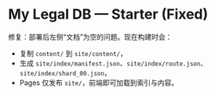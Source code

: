 # My Legal DB — Starter (Fixed)
修复：部署后左侧“文档”为空的问题。现在构建时会：
- 复制 `content/` 到 `site/content/`，
- 生成 `site/index/manifest.json`、`site/index/route.json`、`site/index/shard_00.json`，
- Pages 仅发布 `site/`，前端即可加载到索引与内容。
